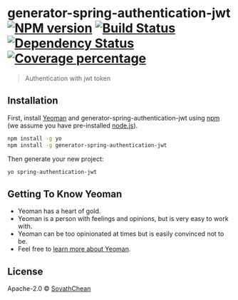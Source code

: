 # generator-spring-authentication-jwt [![NPM version][npm-image]][npm-url] [![Build Status][travis-image]][travis-url] [![Dependency Status][daviddm-image]][daviddm-url] [![Coverage percentage][coveralls-image]][coveralls-url]
> Authentication with jwt token

## Installation

First, install [Yeoman](http://yeoman.io) and generator-spring-authentication-jwt using [npm](https://www.npmjs.com/) (we assume you have pre-installed [node.js](https://nodejs.org/)).

```bash
npm install -g yo
npm install -g generator-spring-authentication-jwt
```

Then generate your new project:

```bash
yo spring-authentication-jwt
```

## Getting To Know Yeoman

 * Yeoman has a heart of gold.
 * Yeoman is a person with feelings and opinions, but is very easy to work with.
 * Yeoman can be too opinionated at times but is easily convinced not to be.
 * Feel free to [learn more about Yeoman](http://yeoman.io/).

## License

Apache-2.0 © [SovathChean]()


[npm-image]: https://badge.fury.io/js/generator-spring-authentication-jwt.svg
[npm-url]: https://npmjs.org/package/generator-spring-authentication-jwt
[travis-image]: https://travis-ci.com/SovathChean/generator-spring-authentication-jwt.svg?branch=master
[travis-url]: https://travis-ci.com/SovathChean/generator-spring-authentication-jwt
[daviddm-image]: https://david-dm.org/SovathChean/generator-spring-authentication-jwt.svg?theme=shields.io
[daviddm-url]: https://david-dm.org/SovathChean/generator-spring-authentication-jwt
[coveralls-image]: https://coveralls.io/repos/SovathChean/generator-spring-authentication-jwt/badge.svg
[coveralls-url]: https://coveralls.io/r/SovathChean/generator-spring-authentication-jwt
